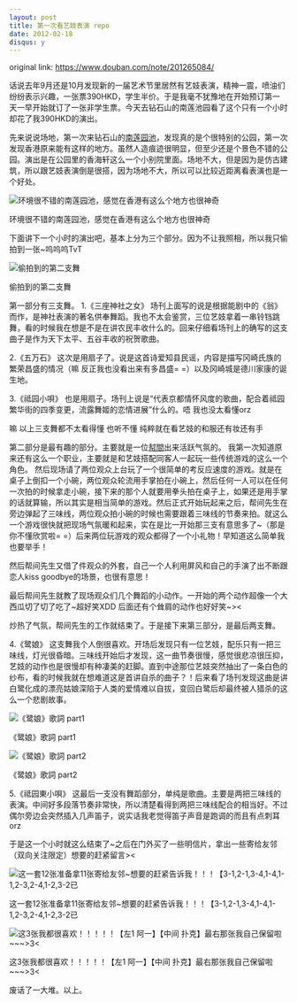 ```yaml
---
layout: post
title: 第一次看艺妓表演 repo
date: 2012-02-18
disqus: y
---
```


original link: https://www.douban.com/note/201265084/

话说去年9月还是10月发现新的一届艺术节里居然有艺妓表演，精神一震，喷油们纷纷表示兴趣，一张票390HKD，学生半价。于是我毫不犹豫地在开始预订第一天一早开始就订了一张非学生票。今天去钻石山的南莲池园看了这个只有一个小时却花了我390HKD的演出。

先来说说场地，第一次来钻石山的[南莲园池](http://www.nanliangarden.org/)，发现真的是个很特别的公园，第一次发现香港原来能有这样的地方。虽然人造痕迹很明显，但至少还是个景色不错的公园。演出是在公园里的香海轩这么一个小别院里面。场地不大，但是因为是仿古建筑，所以跟艺妓表演倒是很搭，因为场地不大，所以可以比较近距离看表演也是一个好处。


![环境很不错的南莲园池，感觉在香港有这么个地方也很神奇](/assets/images/geisha-performance-repo/p201265084-1.jpg)

环境很不错的南莲园池，感觉在香港有这么个地方也很神奇



下面讲下一个小时的演出吧，基本上分为三个部分。因为不让我照相，所以我只偷拍到一张~呜呜呜TvT


![偷拍到的第二支舞](/assets/images/geisha-performance-repo/p201265084-2.jpg)

偷拍到的第二支舞



第一部分有三支舞。
1.《三座神社之女》
场刊上面写的说是根据能剧中的《翁》而作，是神社表演的著名供奉舞蹈。我也不太会鉴赏，三位艺妓拿着一串铃铛跳舞，看的时候我在想是不是在讲农民丰收什么的。回来仔细看场刊上的确写的这支曲子是作为天下太平、五谷丰收的祝贺歌曲。

2.《五万石》
这次是用扇子了。说是这首诗爱知县民谣，内容是描写冈崎氏族的繁荣昌盛的情况（嘛 反正我也没看出来有多昌盛= =）以及冈崎城是德川家康的诞生地。

3.《祗园小唄》
也是用扇子。场刊上说是“代表京都情怀风度的歌曲，配合着祗园繁华街的四季变更，流露舞姬的恋情进展”什么的。唔 我也没太看懂orz

嘛 以上三支舞都不太看得懂 也听不懂 纯粹就在看艺妓的和服还有妆还有手

第二部分是最有趣的部分。主要就是一位[幇間](http://ja.wikipedia.org/wiki/%E5%B9%87%E9%96%93)出来活跃气氛的。
我第一次知道原来还有这么一个职业，主要就是和艺妓搭配同客人一起玩一些传统游戏的这么一个角色。
然后现场请了两位观众上台玩了一个很简单的考反应速度的游戏。就是在桌子上倒扣一个小碗，两位观众轮流用手掌拍在小碗上，然后任何一人可以在任何一次拍的时候拿走小碗，接下来的那个人就要用拳头拍在桌子上，如果还是用手掌的话就算输，所以其实是相当简单的游戏。然后正式开始玩起来之后，帮间先生在旁边弹起了三味线，两位观众拍小碗的时候也需要跟着三味线的节奏来拍。就这么一个游戏很快就把现场气氛暖和起来，实在是比一开始那三支有意思多了~（那是你不懂欣赏啦= =）后来两位玩游戏的观众都得了一个小礼物！早知道这么简单我也要举手！

然后帮间先生又借了件观众的外套，自己一个人利用屏风和自己的手演了出不断跟恋人kiss goodbye的场景，也很有意思！

最后帮间先生就教了现场观众们几个舞蹈的小动作。一开始的两个动作超像一个大西瓜切了切了吃了~超好笑XDD 后面还有个耸肩的动作也好好笑~><

炒热了气氛，帮间先生的工作就结束了。于是接下来第三部分，是最后两支舞。

4.《鹭娘》
这支舞我个人倒很喜欢。开场后发现只有一位艺妓，配乐只有一把三味线，灯光很昏暗。三味线开始后才发现，这一曲节奏很慢，感觉很悲凉很压抑，艺妓的动作也是很慢却有种凄美的赶脚。直到中途那位艺妓突然抽出了一条白色的纱布，看的时候我就在想难道这是首讲自杀的曲子？！后来看了场刊发现这曲是讲白鹭化成的漂亮姑娘深陷于人类的爱情难以自拔，变回白鹭后却最终被人猎杀的这么一个悲剧故事。

![《鹭娘》歌詞 part1](/assets/images/geisha-performance-repo/p201265084-3.jpg)

《鹭娘》歌詞 part1



![《鹭娘》歌詞 part2](/assets/images/geisha-performance-repo/p201265084-4.jpg)

《鹭娘》歌詞 part2



5.《祗园東小唄》
这最后一支没有舞蹈部分，单纯是歌曲。主要是两把三味线的表演。中间好多段落节奏非常快，所以清楚看得到两把三味线配合的相当好。不过偶尔旁边会突然插入几声笛子，说实话我老觉得笛子声音是跑调的而且有点刺耳orz

于是这一个小时就这么结束了~之后在门外买了一些明信片，拿出一些寄给友邻（双向关注限定）想要的赶紧留言><

![这一套12张准备拿11张寄给友邻~想要的赶紧告诉我！！！【3-1,2-1,3-4,1-4,1-1,2-3,2-4,1-2,3-2已](/assets/images/geisha-performance-repo/p201265084-5.jpg)

这一套12张准备拿11张寄给友邻~想要的赶紧告诉我！！！【3-1,2-1,3-4,1-4,1-1,2-3,2-4,1-2,3-2已



![这3张我都很喜欢！！！！！【左1 阿一】【中间 扑克】最右那张我自己保留啦~~~>3<](/assets/images/geisha-performance-repo/p201265084-6.jpg)

这3张我都很喜欢！！！！！【左1 阿一】【中间 扑克】最右那张我自己保留啦~~~>3<




废话了一大堆。以上。
